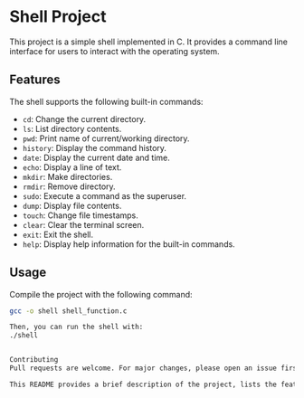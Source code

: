 # Shell Project

This project is a simple shell implemented in C. It provides a command line interface for users to interact with the operating system.

## Features

The shell supports the following built-in commands:

- `cd`: Change the current directory.
- `ls`: List directory contents.
- `pwd`: Print name of current/working directory.
- `history`: Display the command history.
- `date`: Display the current date and time.
- `echo`: Display a line of text.
- `mkdir`: Make directories.
- `rmdir`: Remove directory.
- `sudo`: Execute a command as the superuser.
- `dump`: Display file contents.
- `touch`: Change file timestamps.
- `clear`: Clear the terminal screen.
- `exit`: Exit the shell.
- `help`: Display help information for the built-in commands.

## Usage

Compile the project with the following command:

```bash
gcc -o shell shell_function.c

Then, you can run the shell with:
./shell


Contributing
Pull requests are welcome. For major changes, please open an issue first to discuss what you would like to change.

This README provides a brief description of the project, lists the features and built-in commands, and provides basic instructions for compiling and running the shell. It also includes a section for contributing and a link to the MIT license. You can modify this template to better suit your project's needs.
